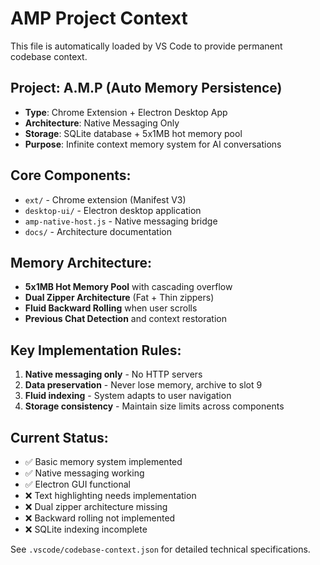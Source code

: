 # AMP Project Context

This file is automatically loaded by VS Code to provide permanent codebase context.

## Project: A.M.P (Auto Memory Persistence)
- **Type**: Chrome Extension + Electron Desktop App  
- **Architecture**: Native Messaging Only
- **Storage**: SQLite database + 5x1MB hot memory pool
- **Purpose**: Infinite context memory system for AI conversations

## Core Components:
- `ext/` - Chrome extension (Manifest V3)
- `desktop-ui/` - Electron desktop application
- `amp-native-host.js` - Native messaging bridge
- `docs/` - Architecture documentation

## Memory Architecture:
- **5x1MB Hot Memory Pool** with cascading overflow
- **Dual Zipper Architecture** (Fat + Thin zippers)
- **Fluid Backward Rolling** when user scrolls
- **Previous Chat Detection** and context restoration

## Key Implementation Rules:
1. **Native messaging only** - No HTTP servers
2. **Data preservation** - Never lose memory, archive to slot 9
3. **Fluid indexing** - System adapts to user navigation
4. **Storage consistency** - Maintain size limits across components

## Current Status:
- ✅ Basic memory system implemented
- ✅ Native messaging working
- ✅ Electron GUI functional
- ❌ Text highlighting needs implementation
- ❌ Dual zipper architecture missing
- ❌ Backward rolling not implemented
- ❌ SQLite indexing incomplete

See `.vscode/codebase-context.json` for detailed technical specifications.
